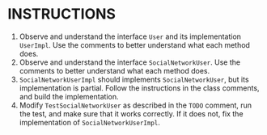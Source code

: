 # INSTRUCTIONS

1. Observe and understand the interface `User` and its implementation `UserImpl`. Use the comments to better understand what each method does.
2. Observe and understand the interface `SocialNetworkUser`. Use the comments to better understand what each method does.
3. `SocialNetworkUserImpl` should implements `SocialNetworkUser`, but its implementation is partial. Follow the instructions in the class comments, and build the implementation.
4. Modify `TestSocialNetworkUser` as described in the `TODO` comment, run the test, and make sure that it works correctly.
If it does not, fix the implementation of `SocialNetworkUserImpl`.
